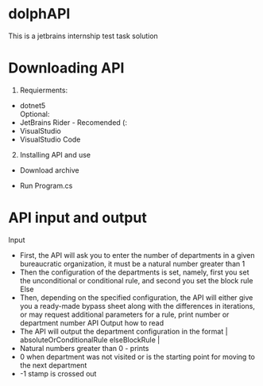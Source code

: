 # dolphAPI
This is a jetbrains internship test task solution

# Downloading API

1) Requierments: 
 * dotnet5  
Optional: 
 * JetBrains Rider - Recomended (:
 * VisualStudio
 * VisualStudio Code

2) Installing API and use
 *  Download archive
 - Run Program.cs


# API input and output 
Input
 - First, the API will ask you to enter the number of departments in a given bureaucratic organization, it must be a natural number greater than 1
 - Then the configuration of the departments is set, namely, first you set the unconditional or conditional rule, and second you set the block rule Else
 - Then, depending on the specified configuration, the API will either give you a ready-made bypass sheet along with the differences in iterations, or may request additional parameters for a rule, print number or department number
API Output 
   how to read
 - The API will output the department configuration in the format | absoluteOrConditionalRule elseBlockRule | 
 - Natural numbers greater than 0 - prints
 - 0 when department was not visited or is the starting point for moving to the next department
 - -1 stamp is crossed out 
